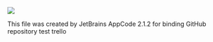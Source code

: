 <p>
  <a href="https://travis-ci.org/undancer/oss-for-mac">
    <img src="https://api.travis-ci.org/undancer/oss-for-mac.png">
  </a>
</p>
This file was created by JetBrains AppCode 2.1.2 for binding GitHub repository
test trello

